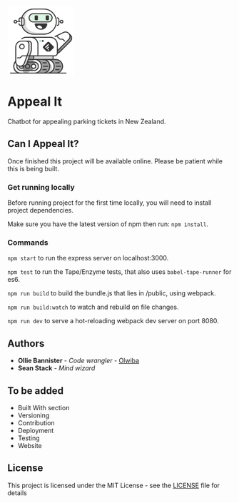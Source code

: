 ![](https://github.com/Olwiba/Appeal-It/blob/master/public/assets/images/friendly-bot.png)

# Appeal It

Chatbot for appealing parking tickets in New Zealand.

## Can I Appeal It?

Once finished this project will be available online.
Please be patient while this is being built.

### Get running locally

Before running project for the first time locally, you will need to install project dependencies.

Make sure you have the latest version of npm then run: `npm install`.


### Commands

`npm start` to run the express server on localhost:3000.

`npm test` to run the Tape/Enzyme tests, that also uses `babel-tape-runner` for es6.

`npm run build` to build the bundle.js that lies in /public, using webpack.

`npm run build:watch` to watch and rebuild on file changes.

`npm run dev` to serve a hot-reloading webpack dev server on port 8080.


## Authors

* **Ollie Bannister** - *Code wrangler* - [Olwiba](https://github.com/olwiba)
* **Sean Stack** - *Mind wizard*

## To be added

* Built With section
* Versioning
* Contribution
* Deployment
* Testing
* Website

## License

This project is licensed under the MIT License - see the [LICENSE](LICENSE) file for details
